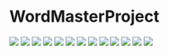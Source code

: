 # WordMasterProject

<img src="https://github.com/seonmyeongjin/WordMasterProject/tree/master/Screenshot/4번 실행후, 저장완료 확인.png" />
<img src="https://github.com/seonmyeongjin/WordMasterProject/tree/master/Screenshot/5번 실행후, 단어삭제 확인.png" />
<img src="https://github.com/seonmyeongjin/WordMasterProject/tree/master/Screenshot/5번 실행후, 수정됐는지 확인.png" />
<img src="https://github.com/seonmyeongjin/WordMasterProject/tree/master/Screenshot/7번 실행후, 파일저장 확인.png" />
<img src="https://github.com/seonmyeongjin/WordMasterProject/tree/master/Screenshot/Dictonary_초기.png" />
<img src="https://github.com/seonmyeongjin/WordMasterProject/tree/master/Screenshot/메뉴0번_종료.png" />
<img src="https://github.com/seonmyeongjin/WordMasterProject/tree/master/Screenshot/메뉴2번_수준별 단어.png" />
<img src="https://github.com/seonmyeongjin/WordMasterProject/tree/master/Screenshot/메뉴3번_단어찾기_w.png" />
<img src="https://github.com/seonmyeongjin/WordMasterProject/tree/master/Screenshot/메뉴4번_wordmasterprojecct 단어등록.png" />
<img src="https://github.com/seonmyeongjin/WordMasterProject/tree/master/Screenshot/메뉴5번_단어수정.png" />
<img src="https://github.com/seonmyeongjin/WordMasterProject/tree/master/Screenshot/메뉴6번_단어삭제.png" />
<img src="https://github.com/seonmyeongjin/WordMasterProject/tree/master/Screenshot/메뉴7번_파일저장.png" />
<img src="https://github.com/seonmyeongjin/WordMasterProject/tree/master/Screenshot/파일 로딩, 단어 리스트.png" />
